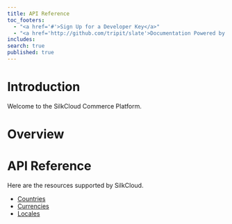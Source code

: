 ```yaml
---
title: API Reference
toc_footers: 
  - "<a href='#'>Sign Up for a Developer Key</a>"
  - "<a href='http://github.com/tripit/slate'>Documentation Powered by Slate</a>"
includes: 
search: true
published: true
---
```


# Introduction

Welcome to the SilkCloud Commerce Platform.

# Overview

# API Reference

Here are the resources supported by SilkCloud.

- [Countries](api-docs/countries.html)
- [Currencies](api-docs/currencies.html)
- [Locales](api-docs/locales.html)
